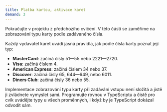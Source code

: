 ```yaml
---
title: Platba kartou, aktivace karet
demand: 3
---
```


Pokračujte v projektu z předchozího cvičení. V této části se zaměříme na zobrazování typu karty podle zadávaného čísla.

Každý vydavatel karet uvádí jasná pravidla, jak podle čísla karty poznat její typ:

- **MasterCard**: začíná čísly 51—55 nebo 2221—2720.
- **Visa**: začíná číslem 4.
- **American Express**: začíná číslem 34 nebo 37.
- **Discover**: začíná čísly 65, 644—649, nebo 6011.
- **Diners Club**: začíná čísly 36 nebo 55.

Implementace zobrazování typu karty při zadávání vstupu není složitá a jistě ji zvládnete vymyslet sami. Programujte rovnou v TypeScriptu a čistě pro cvík uvádějte typy u všech proměnných, i když by je TypeScript dokázal odvodit sám.

